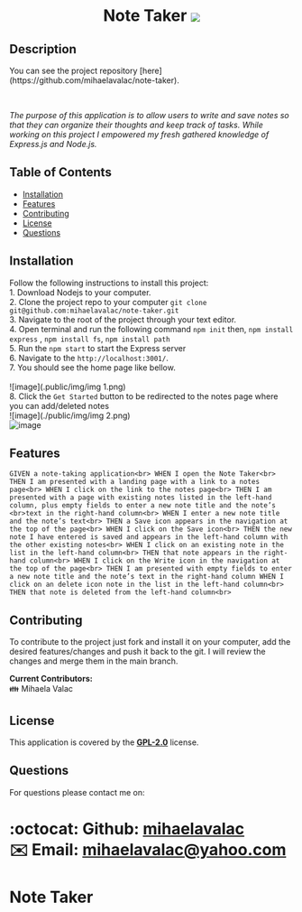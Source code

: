 
  <h1 align="center"> Note Taker <img align="center" src="https://img.shields.io/badge/license-GPL 2.0-blue"> </h1>

## Description

  <p>You can see the project repository [here](https://github.com/mihaelavalac/note-taker).</p><br>

  <p><i>The purpose of this application is to allow users to write and save notes so that they can organize their thoughts and keep track of tasks. While working on this project I empowered my fresh gathered knowledge of Express.js and  Node.js.</i><p>

## Table of Contents

- [Installation](#installation)
- [Features](#features)
- [Contributing](#contributing)
- [License](#license)
- [Questions](#questions)

## Installation

Follow the following instructions to install this project: <br> 1. Download Nodejs to your computer. <br> 2. Clone the project repo to your computer `git clone git@github.com:mihaelavalac/note-taker.git` <br> 3. Navigate to the root of the project through your text editor. <br> 4. Open terminal and run the following command `npm init` then, `npm install express` , `npm install fs`, `npm install path` <br> 5. Run the `npm start` to start the Express server <br> 6. Navigate to the `http://localhost:3001/`. <br> 7. You should see the home page like bellow. <br><br> ![image](.public/img/img 1.png)<br> 8. Click the `Get Started` button to be redirected to the notes page where you can add/deleted notes <br> ![image](./public/img/img 2.png) <br> ![image](./public/img/img3)

## Features

`GIVEN a note-taking application<br> WHEN I open the Note Taker<br> THEN I am presented with a landing page with a link to a notes page<br> WHEN I click on the link to the notes page<br> THEN I am presented with a page with existing notes listed in the left-hand column, plus empty fields to enter a new note title and the note’s <br>text in the right-hand column<br> WHEN I enter a new note title and the note’s text<br> THEN a Save icon appears in the navigation at the top of the page<br> WHEN I click on the Save icon<br> THEN the new note I have entered is saved and appears in the left-hand column with the other existing notes<br> WHEN I click on an existing note in the list in the left-hand column<br> THEN that note appears in the right-hand column<br> WHEN I click on the Write icon in the navigation at the top of the page<br> THEN I am presented with empty fields to enter a new note title and the note’s text in the right-hand column WHEN I click on an delete icon note in the list in the left-hand column<br> THEN that note is deleted from the left-hand column<br>`

## Contributing

To contribute to the project just fork and install it on your computer, add the desired features/changes and push it back to the git. I will review the changes and merge them in the main branch. <br>

<b>Current Contributors:</b> <br>
👪 Mihaela Valac

## License

This application is covered by the <b>[GPL-2.0](https://opensource.org/licenses/GPL-2.0)</b> license.

## Questions

For questions please contact me on: <br/>

:octocat: Github: [mihaelavalac](https://github.com/mihaelavalac) <br>
✉️ Email: mihaelavalac@yahoo.com<br/>
=======
# Note Taker

